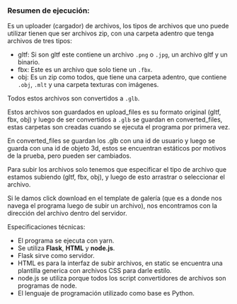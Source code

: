 ### Resumen de ejecución:
Es un uploader (cargador) de archivos, los tipos de archivos que uno puede utilizar tienen que ser archivos zip, con una carpeta adentro que tenga archivos de tres tipos:

- gltf: Si son gltf este contiene un archivo `.png` o `.jpg`, un archivo gltf y un binario.
- fbx: Este es un archivo que solo tiene un `.fbx`.
- obj: Es un zip como todos, que tiene una carpeta adentro, que contiene `.obj`, `.mlt` y una carpeta texturas con imágenes.

Todos estos archivos son convertidos a `.glb`.

Estos archivos son guardados en upload_files es su formato original (gltf, fbx, obj) y luego de ser convertidos a `.glb` se guardan en converted_files, estas carpetas son creadas cuando se ejecuta el programa por primera vez. 

En converted_files se guardan los .glb con una id de usuario y luego se guarda con una id de objeto 3d, estos se encuentran estáticos por motivos de la prueba, pero pueden ser cambiados.

Para subir los archivos solo tenemos que especificar el tipo de archivo que estamos subiendo (gltf, fbx, obj), y luego de esto arrastrar o seleccionar el archivo.

Si le damos click download en el template de galería (que es a donde nos navega el programa luego de subir un archivo), nos encontramos con la dirección del archivo dentro del servidor.

Especificaciones técnicas:
- El programa se ejecuta con yarn.
- Se utiliza **Flask**, **HTML** y **node.js**.
- Flask sirve como servidor.
- HTML es para la interfaz de subir archivos, en static se encuentra una plantilla generica con archivos CSS para darle estilo.
- node.js se utiliza porque todos los script convertidores de archivos son programas de node.
- El lenguaje de programación utilizado como base es Python.